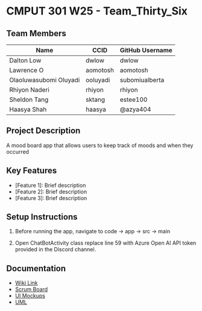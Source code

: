 # CMPUT 301 W25 - Team_Thirty_Six

## Team Members

| Name                   | CCID     | GitHub Username |
|------------------------|----------|-----------------|
| Dalton Low             | dwlow    | dwlow           |
| Lawrence O             | aomotosh | aomotosh        |
| Olaoluwasubomi Oluyadi | ooluyadi | subomiualberta  |
| Rhiyon Naderi          | rhiyon   | rhiyon          |
| Sheldon Tang           | sktang   | estee100        |
| Haasya Shah            | haasya   | @azya404        |

## Project Description

A mood board app that allows users to keep track of moods and when they occurred

## Key Features

- [Feature 1]: Brief description
- [Feature 2]: Brief description
- [Feature 3]: Brief description

## Setup Instructions

1. Before running the app, navigate to code -> app -> src -> main
2) Open ChatBotActivity class replace line 59 with Azure Open AI API token provided in the Discord channel.



## Documentation

- [Wiki Link](https://github.com/cmput301-w25/project-team_thirty_six/wiki)
- [Scrum Board](https://github.com/orgs/cmput301-w25/projects/23)
- [UI Mockups](https://github.com/cmput301-w25/project-team_thirty_six/wiki/UI-Mockup-and-Storyboard-Sequence)
- [UML](https://github.com/cmput301-w25/project-team_thirty_six/blob/main/UML_PROJECT.svg)
